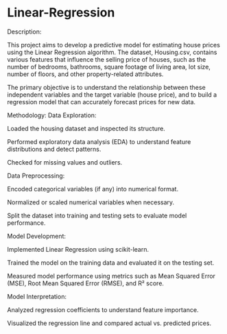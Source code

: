 # Linear-Regression
Description:

This project aims to develop a predictive model for estimating house prices using the Linear Regression algorithm. The dataset, Housing.csv, contains various features that influence the selling price of houses, such as the number of bedrooms, bathrooms, square footage of living area, lot size, number of floors, and other property-related attributes.

The primary objective is to understand the relationship between these independent variables and the target variable (house price), and to build a regression model that can accurately forecast prices for new data.

Methodology:
Data Exploration:

Loaded the housing dataset and inspected its structure.

Performed exploratory data analysis (EDA) to understand feature distributions and detect patterns.

Checked for missing values and outliers.

Data Preprocessing:

Encoded categorical variables (if any) into numerical format.

Normalized or scaled numerical variables when necessary.

Split the dataset into training and testing sets to evaluate model performance.

Model Development:

Implemented Linear Regression using scikit-learn.

Trained the model on the training data and evaluated it on the testing set.

Measured model performance using metrics such as Mean Squared Error (MSE), Root Mean Squared Error (RMSE), and R² score.

Model Interpretation:

Analyzed regression coefficients to understand feature importance.

Visualized the regression line and compared actual vs. predicted prices.

